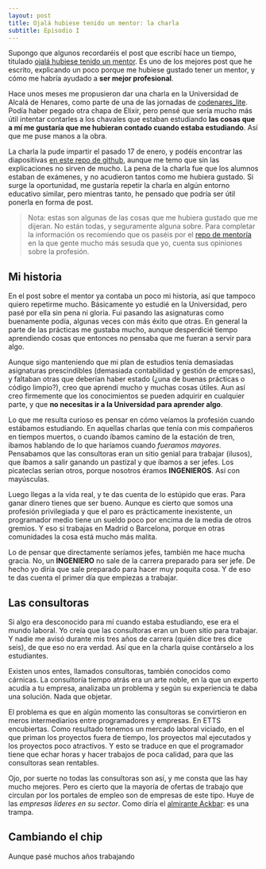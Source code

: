 ```yaml
---
layout: post
title: Ojalá hubiese tenido un mentor: la charla
subtitle: Episodio I
---
```


Supongo que algunos recordaréis el post que escribí hace un tiempo, titulado [ojalá hubiese tenido un mentor](http://charlascylon.com/2016-12-14-ojala-hubiese-tenido-un-mentor). Es uno de los mejores post que he escrito, explicando un poco porque me hubiese gustado tener un mentor, y cómo me habría ayudado a **ser mejor profesional**.

Hace unos meses me propusieron dar una charla en la Universidad de Alcalá de Henares, como parte de una de las jornadas de [codenares_lite](https://twitter.com/codenares_lite). Podía haber pegado otra chapa de Elixir, pero pensé que sería mucho más útil intentar contarles a los chavales que estaban estudiando **las cosas que a mí me gustaría que me hubieran contado cuando estaba estudiando**. Así que me puse manos a la obra.

La charla la pude impartir el pasado 17 de enero, y podéis encontrar las diapositivas [en este repo de github](https://github.com/rubenfa/codenares_lite), aunque me temo que sin las explicaciones no sirven de mucho. La pena de la charla fue que los alumnos estaban de exámenes, y no acudieron tantos como me hubiera gustado. Si surge la oportunidad, me gustaría repetir la charla en algún entorno educativo similar, pero mientras tanto, he pensado que podría ser útil ponerla en forma de post.

> Nota: estas son algunas de las cosas que me hubiera gustado que me dijeran. No están todas, y seguramente alguna sobre. Para completar la información os recomiendo que os paséis por el [repo de mentoría](https://github.com/rubenfa/mentoria) en la que gente mucho más sesuda que yo, cuenta sus opiniones sobre la profesión.


## Mi historia

En el post sobre el mentor ya contaba un poco mi historia, así que tampoco quiero repetirme mucho. Básicamente yo estudié en la Universidad, pero pasé por ella sin pena ni gloria. Fui pasando las asignaturas como buenamente podía, algunas veces con más éxito que otras. En general la parte de las prácticas me gustaba mucho, aunque desperdicié tiempo aprendiendo cosas que entonces no pensaba que me fueran a servir para algo.

Aunque sigo manteniendo que mi plan de estudios tenía demasiadas asignaturas prescindibles (demasiada contabilidad y gestión de empresas), y faltaban otras que deberían haber estado (¿una de buenas prácticas o código limpio?), creo que aprendí mucho y muchas cosas útiles. Aun así creo firmemente que los conocimientos se pueden adquirir en cualquier parte, y que **no necesitas ir a la Universidad para aprender algo**. 

Lo que me resulta curioso es pensar en cómo veíamos la profesión cuando estábamos estudiando. En aquellas charlas que tenía con mis compañeros en tiempos muertos, o cuando íbamos camino de la estación de tren, íbamos hablando de lo que haríamos cuando *fueramos mayores*. Pensabamos que las consultoras eran un sitio genial para trabajar (ilusos), que íbamos a salir ganando un pastizal y que íbamos a ser jefes. Los picateclas serían otros, porque nosotros éramos **INGENIEROS**. Así con mayúsculas.

Luego llegas a la vida real, y te das cuenta de lo estúpido que eras. Para ganar dinero tienes que ser bueno. Aunque es cierto que somos una profesión privilegiada y que el paro es prácticamente inexistente, un programador medio tiene un sueldo poco por encima de la media de otros gremios. Y eso si trabajas en Madrid o Barcelona, porque en otras comunidades la cosa está mucho más malita. 

Lo de pensar que directamente seríamos jefes, también me hace mucha gracia. No, un **INGENIERO** no sale de la carrera preparado para ser jefe. De hecho yo diría que sale preparado para hacer muy poquita cosa. Y de eso te das cuenta el primer día que empiezas a trabajar. 


## Las consultoras

Si algo era desconocido para mí cuando estaba estudiando, ese era el mundo laboral. Yo creía que las consultoras eran un buen sitio para trabajar. Y nadie me avisó durante mis tres años de carrera (quién dice tres dice seis), de que eso no era verdad. Así que en la charla quise contárselo a los estudiantes.

Existen unos entes, llamados consultoras, también conocidos como cárnicas. La consultoría tiempo atrás era un arte noble, en la que un experto acudía a tu empresa, analizaba un problema y según su experiencia te daba una solución. Nada que objetar. 

El problema es que en algún momento las consultoras se convirtieron en meros intermediarios entre programadores y empresas. En ETTS encubiertas. Como resultado tenemos un mercado laboral viciado, en el que priman los proyectos fuera de tiempo, los proyectos mal ejecutados y los proyectos poco atractivos. Y esto se traduce en que el programador tiene que echar horas y hacer trabajos de poca calidad, para que las consultoras sean rentables.

Ojo, por suerte no todas las consultoras son así, y me consta que las hay mucho mejores. Pero es cierto que la mayoría de ofertas de trabajo que circulan por los portales de empleo son de empresas de este tipo. Huye de las *empresas líderes en su sector*. Como diría el [almirante Ackbar](http://es.starwars.wikia.com/wiki/Gial_Ackbar): es una trampa.


## Cambiando el chip

Aunque pasé muchos años trabajando 

